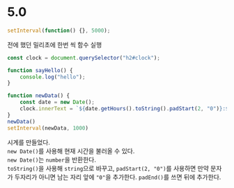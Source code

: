 # 5.0
```javascript
setInterval(function() {}, 5000);
```
전에 했던 밀리초에 한번 씩 함수 실행

```javascript
const clock = document.querySelector("h2#clock");

function sayHello() {
    console.log("hello");
}

function newData() {
    const date = new Date();
    clock.innerText = `${date.getHours().toString().padStart(2, "0")}:${date.getMinutes().toString().padStart(2, "0")}:${date.getSeconds().toString().padStart(2, "0")}`;
}
newData()
setInterval(newData, 1000)
```
시계를 만들었다.<br/>
`new Date()`를 사용해 현재 시간을 불러올 수 있다.<br>
`new Date()`는 `number`을 반환한다. <br>
`toString()`을 사용해 `string`으로 바꾸고, `padStart(2, "0")`를 사용하면 만약 문자가 두자리가 아니면 남는 자리 앞에 `"0"`을 추가한다. `padEnd()`를 쓰면 뒤에 추가한다.